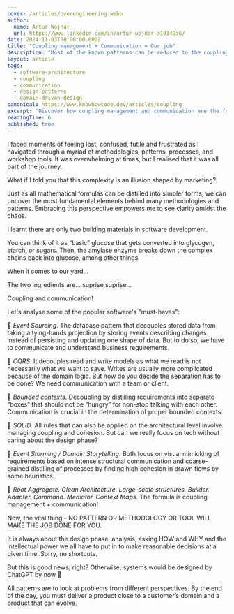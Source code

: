 ```yaml
---
cover: /articles/overengineering.webp
author:
  name: Artur Wojnar
  url: https://www.linkedin.com/in/artur-wojnar-a19349a6/
date: 2024-11-03T00:00:00.000Z
title: "Coupling management + Communication = Our job"
description: "Most of the known patterns can be reduced to the coupling control. Get to know how this reasoning can help you simplify your solutions."
layout: article
tags:
  - software-architecture
  - coupling
  - communication
  - design-patterns
  - domain-driven-design
canonical: https://www.knowhowcode.dev/articles/coupling
excerpt: "Discover how coupling management and communication are the fundamental building blocks of all software development methodologies and patterns"
readingTime: 6
published: true
---
```



I faced moments of feeling lost, confused, futile and frustrated as I navigated through a myriad of methodologies, patterns, processes, and workshop tools. It was overwhelming at times, but I realised that it was all part of the journey.  
  
What if I told you that this complexity is an illusion shaped by marketing?  
  
Just as all mathematical formulas can be distilled into simpler forms, we can uncover the most fundamental elements behind many methodologies and patterns. Embracing this perspective empowers me to see clarity amidst the chaos.  
  
I learnt there are only two building materials in software development.  
  
You can think of it as “basic” glucose that gets converted into glycogen, starch, or sugars. Then, the amylase enzyme breaks down the complex chains back into glucose, among other things.  
  
When it comes to our yard…  
  
The two ingredients are… suprise suprise…  
  
Coupling and communication!  
  
Let's analyse some of the popular software's "must-haves":  

🤌 _Event Sourcing_. The database pattern that decouples stored data from taking a tying-hands projection by storing events describing changes instead of persisting and updating one shape of data. But to do so, we have to communicate and understand business requirements.  
  
🤜 _CQRS_. It decouples read and write models as what we read is not necessarily what we want to save. Writes are usually more complicated because of the domain logic. But how do you decide the separation has to be done? We need communication with a team or client.  
  
🤙 _Bounded contexts_. Decoupling by distilling requirements into separate “boxes” that should not be “hungry” for non-stop talking with each other. Communication is crucial in the determination of proper bounded contexts.  
  
🫶 _SOLID_. All rules that can also be applied on the architectural level involve managing coupling and cohesion. But can we really focus on tech without caring about the design phase?  
  
🫱 _Event Storming / Domain Storytelling_. Both focus on visual mimicking of requirements based on intense structural communication and coarse-grained distilling of processes by finding high cohesion in drawn flows by some heuristics.  
  
🤟 _Root Aggregate. Clean Architecture. Large-scale structures. Builder. Adapter. Command. Mediator. Context Maps_. The formula is coupling management + communication!  
  
Now, the vital thing - NO PATTERN OR METHODOLOGY OR TOOL WILL MAKE THE JOB DONE FOR YOU.  
  
It is always about the design phase, analysis, asking HOW and WHY and the intellectual power we all have to put in to make reasonable decisions at a given time. Sorry, no shortcuts.  
  
But this is good news, right? Otherwise, systems would be designed by ChatGPT by now 🫣  
  
All patterns are to look at problems from different perspectives. By the end of the day, you must deliver a product close to a customer’s domain and a product that can evolve.

<img class="article-image" src="/articles/overengineering.webp" alt>